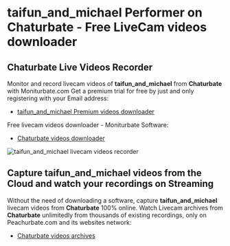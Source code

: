 # taifun_and_michael Performer on Chaturbate - Free LiveCam videos downloader

## Chaturbate Live Videos Recorder

Monitor and record livecam videos of **taifun_and_michael** from **Chaturbate** with Moniturbate.com
Get a premium trial for free by just and only registering with your Email address:
* [taifun_and_michael Premium videos downloader](https://moniturbate.com/request-demo-licence-key.html)

Free livecam videos downloader - Moniturbate Software:
* [Chaturbate videos downloader](https://moniturbate.com/moniturbate-download-software.html)

![taifun_and_michael livecam videos recorder](https://peachurnet.com/templates/moniturbate-software.png)


## Capture taifun_and_michael videos from the Cloud and watch your recordings on Streaming

Without the need of downloading a software, capture **taifun_and_michael** livecam videos from **Chaturbate** 100% online.
Watch Livecam archives from **Chaturbate** unlimitedly from thousands of existing recordings, only on Peachurbate.com and its websites network:
* [Chaturbate videos archives](https://peachurnet.com/)